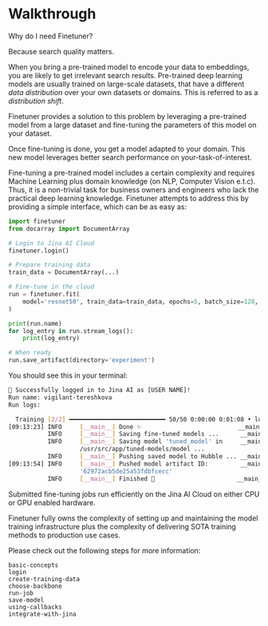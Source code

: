 # Walkthrough

Why do I need Finetuner?

Because search quality matters. 

When you bring a pre-trained model to encode your data to embeddings, you are likely to get irrelevant search results.
Pre-trained deep learning models are usually trained on large-scale datasets, that have a different *data distribution* over your own datasets or domains.
This is referred to as a *distribution shift*.

Finetuner provides a solution to this problem by leveraging a pre-trained model from a large dataset and fine-tuning the parameters of
this model on your dataset.

Once fine-tuning is done, you get a model adapted to your domain. This new model leverages better search performance on your-task-of-interest.

Fine-tuning a pre-trained model includes a certain complexity and requires Machine Learning plus domain knowledge (on NLP, Computer Vision e.t.c).
Thus, it is a non-trivial task for business owners and engineers who lack the practical deep learning knowledge. Finetuner attempts
to address this by providing a simple interface, which can be as easy as:

```python
import finetuner
from docarray import DocumentArray

# Login to Jina AI Cloud
finetuner.login()

# Prepare training data
train_data = DocumentArray(...)

# Fine-tune in the cloud
run = finetuner.fit(
    model='resnet50', train_data=train_data, epochs=5, batch_size=128,
)

print(run.name)
for log_entry in run.stream_logs():
    print(log_entry)

# When ready
run.save_artifact(directory='experiment')
```

You should see this in your terminal:

```bash
🔐 Successfully logged in to Jina AI as [USER NAME]!
Run name: vigilant-tereshkova
Run logs:

  Training [2/2] ━━━━━━━━━━━━━━━━━━━━━━━━━━━ 50/50 0:00:00 0:01:08 • loss: 0.050
[09:13:23] INFO     [__main__] Done ✨                           __main__.py:214
           INFO     [__main__] Saving fine-tuned models ...      __main__.py:217
           INFO     [__main__] Saving model 'tuned_model' in     __main__.py:228
                    /usr/src/app/tuned-models/model ...                         
           INFO     [__main__] Pushing saved model to Hubble ... __main__.py:232
[09:13:54] INFO     [__main__] Pushed model artifact ID:         __main__.py:238
                    '62972acb5de25a53fdbfcecc'                                  
           INFO     [__main__] Finished 🚀                       __main__.py:240
```

Submitted fine-tuning jobs run efficiently on the Jina AI Cloud on either CPU or GPU enabled hardware.

Finetuner fully owns the complexity of setting up and maintaining the model training infrastructure plus the complexity of delivering SOTA training methods to production use cases.

Please check out the following steps for more information:


```{toctree}
basic-concepts
login
create-training-data
choose-backbone
run-job
save-model
using-callbacks
integrate-with-jina
```